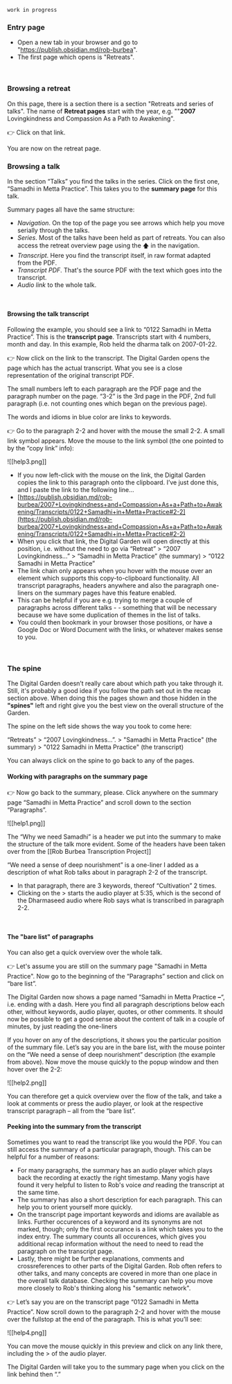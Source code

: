 ```ad-danger
work in progress
```

### Entry page          
- Open a new tab in your browser and go to "https://publish.obsidian.md/rob-burbea".
- The first page which opens is "Retreats".
<br/>

### Browsing a retreat
On this page, there is a section there is a section "Retreats and series of talks". The name of **Retreat pages** start with the year, e.g. ""**2007** Lovingkindness and Compassion As a Path to Awakening". 

👉 Click on that link. 

You are now on the retreat page.
<br/>

### Browsing a talk
In the section “Talks” you find the talks in the series. Click on the first one, “Samadhi in Metta Practice”. This takes you to the **summary page** for this talk.

Summary pages all have the same structure:
- _Navigation_. On the top of the page you see arrows which help you move serially through the talks.
- _Series_. Most of the talks have been held as part of retreats. You can also access the retreat overview page using the 🡅 in the navigation.
- _Transcript_. Here you find the transcript itself, in raw format adapted from the PDF.
- _Transcript PDF_. That's the source PDF with the text which goes into the transcript.
- _Audio link_ to the whole talk.
<br/>

#### Browsing the talk transcript
Following the example, you should see a link to “0122 Samadhi in Metta Practice”. This is the **transcript page**. Transcripts start with 4 numbers, month and day. In this example, Rob held the dharma talk on 2007-01-22.

👉 Now click on the link to the transcript. The Digital Garden opens the page which has the actual transcript. What you see is a close representation of the original transcript PDF.

The small numbers left to each paragraph are the PDF page and the paragraph number on the page. “3-2” is the 3rd page in the PDF, 2nd full paragraph (i.e. not counting ones which began on the previous page).

The words and idioms in blue color are links to keywords.

👉 Go to the paragraph 2-2 and hover with the mouse the small 2-2. A small link symbol appears. Move the mouse to the link symbol (the one pointed to by the “copy link” info):

![[help3.png]]

-   If you now left-click with the mouse on the link, the Digital Garden copies the link to this paragraph onto the clipboard. I’ve just done this, and I paste the link to the following line...
-   [https://publish.obsidian.md/rob-burbea/2007+Lovingkindness+and+Compassion+As+a+Path+to+Awakening/Transcripts/0122+Samadhi+in+Metta+Practice#2-2](https://publish.obsidian.md/rob-burbea/2007+Lovingkindness+and+Compassion+As+a+Path+to+Awakening/Transcripts/0122+Samadhi+in+Metta+Practice#2-2)
-   When you click that link, the Digital Garden will open directly at this position, i.e. without the need to go via “Retreat” > “2007 Lovingkindness...” > “Samadhi in Metta Practice” (the summary) > “0122 Samadhi in Metta Practice”
-   The link chain only appears when you hover with the mouse over an element which supports this copy-to-clipboard functionality. All transcript paragraphs, headers anywhere and also the paragraph one-liners on the summary pages have this feature enabled.
-   This can be helpful if you are e.g. trying to merge a couple of paragraphs across different talks - - something that will be necessary because we have some duplication of themes in the list of talks.
-   You could then bookmark in your browser those positions, or have a Google Doc or Word Document with the links, or whatever makes sense to you.
<br/>

### The spine
The Digital Garden doesn’t really care about which path you take through it. Still, it's probably a good idea if you follow the path set out in the recap section above. When doing this the pages shown and those hidden in the **"spines"** left and right give you the best view on the overall structure of the Garden.

 The spine on the left side shows the way you took to come here: 
 
 “Retreats” > “2007 Lovingkindness...”. > "Samadhi in Metta Practice" (the summary) > "0122 Samadhi in Metta Practice" (the transcript)
 
 You can always click on the spine to go back to any of the pages.
<br/>

#### Working with paragraphs on the summary page
👉 Now go back to the summary, please. Click anywhere on the summary page “Samadhi in Metta Practice” and scroll down to the section “Paragraphs”.

![[help1.png]]

The “Why we need Samadhi” is a header we put into the summary to make the structure of the talk more evident. Some of the headers have been taken over from the [[Rob Burbea Transcription Project]]

“We need a sense of deep nourishment” is a one-liner I added as a description of what Rob talks about in paragraph 2-2 of the transcript.
- In that paragraph, there are 3 keywords, thereof “Cultivation” 2 times.
- Clicking on the > starts the audio player at 5:35, which is the second of the Dharmaseed audio where Rob says what is transcribed in paragraph 2-2.
<br/>

#### The "bare list" of paragraphs
You can also get a quick overview over the whole talk. 

👉 Let's assume you are still on the summary page "Samadhi in Metta Practice". Now go to the beginning of the “Paragraphs” section and click on “bare list”.

The Digital Garden now shows a page named “Samadhi in Metta Practice **–**“, i.e. ending with a dash. Here you find all paragraph descriptions below each other, without keywords, audio player, quotes, or other comments. It should now be possible to get a good sense about the content of talk in a couple of minutes, by just reading the one-liners

If you hover on any of the descriptions, it shows you the particular position of the summary file. Let’s say you are in the bare list, with the mouse pointer on the “We need a sense of deep nourishment” description (the example from above). Now move the mouse quickly to the popup window and then hover over the 2-2:

![[help2.png]]

You can therefore get a quick overview over the flow of the talk, and take a look at comments or press the audio player, or look at the respective transcript paragraph – all from the “bare list”.
<br/>

#### Peeking into the summary from the transcript
 Sometimes you want to read the transcript like you would the PDF. You can still access the summary of a particular paragraph, though. This can be helpful for a number of reasons:
 - For many paragraphs, the summary has an audio player which plays back the recording at exactly the right timestamp. Many yogis have found it very helpful to listen to Rob's voice _and_ reading the transcript at the same time.
 - The summary has also a short description for each paragraph. This can help you to orient yourself more quickly.
 - On the transcript page important keywords and idioms are available as links. Further occurences of a keyword and its synonyms are not marked, though; only the first occurance is a link which takes you to the index entry. The summary counts all occurences, which gives you additional recap information without the need to need to read the paragraph on the transcript page.
 - Lastly, there might be further explanations, comments and crossreferences to other parts of the Digital Garden. Rob often refers to other talks, and many concepts are covered in more than one place in the overall talk database. Checking the summary can help you move more closely to Rob's thinking along his "semantic network".

👉 Let’s say you are on the transcript page “0122 Samadhi in Metta Practice”. Now scroll down to the paragraph 2-2 and hover with the mouse over the fullstop at the end of the paragraph. This is what you’ll see:

![[help4.png]]

You can move the mouse quickly in this preview and click on any link there, including the > of the audio player.

The Digital Garden will take you to the summary page when you click on the link behind then “.”
<br/>
